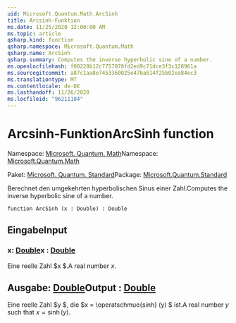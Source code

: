 ```yaml
---
uid: Microsoft.Quantum.Math.ArcSinh
title: Arcsinh-Funktion
ms.date: 11/25/2020 12:00:00 AM
ms.topic: article
qsharp.kind: function
qsharp.namespace: Microsoft.Quantum.Math
qsharp.name: ArcSinh
qsharp.summary: Computes the inverse hyperbolic sine of a number.
ms.openlocfilehash: f00228b12c7757078fd2ed9c71dce3f3c128961a
ms.sourcegitcommit: a87c1aa8e7453360025e47ba614f25b02ea84ec3
ms.translationtype: MT
ms.contentlocale: de-DE
ms.lasthandoff: 11/26/2020
ms.locfileid: "96211184"
---
```

# <a name="arcsinh-function"></a><span data-ttu-id="cdb1e-102">Arcsinh-Funktion</span><span class="sxs-lookup"><span data-stu-id="cdb1e-102">ArcSinh function</span></span>

<span data-ttu-id="cdb1e-103">Namespace: [Microsoft. Quantum. Math](xref:Microsoft.Quantum.Math)</span><span class="sxs-lookup"><span data-stu-id="cdb1e-103">Namespace: [Microsoft.Quantum.Math](xref:Microsoft.Quantum.Math)</span></span>

<span data-ttu-id="cdb1e-104">Paket: [Microsoft. Quantum. Standard](https://nuget.org/packages/Microsoft.Quantum.Standard)</span><span class="sxs-lookup"><span data-stu-id="cdb1e-104">Package: [Microsoft.Quantum.Standard](https://nuget.org/packages/Microsoft.Quantum.Standard)</span></span>


<span data-ttu-id="cdb1e-105">Berechnet den umgekehrten hyperbolischen Sinus einer Zahl.</span><span class="sxs-lookup"><span data-stu-id="cdb1e-105">Computes the inverse hyperbolic sine of a number.</span></span>

```qsharp
function ArcSinh (x : Double) : Double
```


## <a name="input"></a><span data-ttu-id="cdb1e-106">Eingabe</span><span class="sxs-lookup"><span data-stu-id="cdb1e-106">Input</span></span>

### <a name="x--double"></a><span data-ttu-id="cdb1e-107">x: [Double](xref:microsoft.quantum.lang-ref.double)</span><span class="sxs-lookup"><span data-stu-id="cdb1e-107">x : [Double](xref:microsoft.quantum.lang-ref.double)</span></span>

<span data-ttu-id="cdb1e-108">Eine reelle Zahl $x $.</span><span class="sxs-lookup"><span data-stu-id="cdb1e-108">A real number $x$.</span></span>



## <a name="output--double"></a><span data-ttu-id="cdb1e-109">Ausgabe: [Double](xref:microsoft.quantum.lang-ref.double)</span><span class="sxs-lookup"><span data-stu-id="cdb1e-109">Output : [Double](xref:microsoft.quantum.lang-ref.double)</span></span>

<span data-ttu-id="cdb1e-110">Eine reelle Zahl $y $, die $x = \operatschmue{sinh} (y) $ ist.</span><span class="sxs-lookup"><span data-stu-id="cdb1e-110">A real number $y$ such that $x = \operatorname{sinh}(y)$.</span></span>